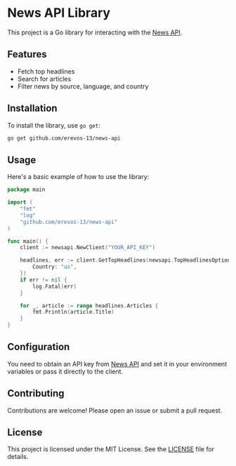 # News API Library

This project is a Go library for interacting with the [News API](https://newsapi.org/).

## Features

- Fetch top headlines
- Search for articles
- Filter news by source, language, and country

## Installation

To install the library, use `go get`:

```sh
go get github.com/erevos-13/news-api
```

## Usage

Here's a basic example of how to use the library:

```go
package main

import (
    "fmt"
    "log"
    "github.com/erevos-13/news-api"
)

func main() {
    client := newsapi.NewClient("YOUR_API_KEY")

    headlines, err := client.GetTopHeadlines(newsapi.TopHeadlinesOptions{
        Country: "us",
    })
    if err != nil {
        log.Fatal(err)
    }

    for _, article := range headlines.Articles {
        fmt.Println(article.Title)
    }
}
```

## Configuration

You need to obtain an API key from [News API](https://newsapi.org/register) and set it in your environment variables or pass it directly to the client.

## Contributing

Contributions are welcome! Please open an issue or submit a pull request.

## License

This project is licensed under the MIT License. See the [LICENSE](LICENSE) file for details.
